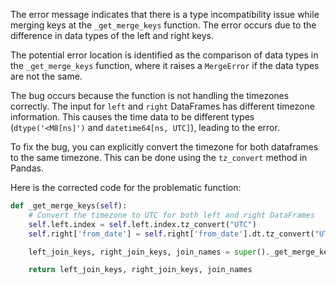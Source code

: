 The error message indicates that there is a type incompatibility issue while merging keys at the `_get_merge_keys` function. The error occurs due to the difference in data types of the left and right keys.

The potential error location is identified as the comparison of data types in the `_get_merge_keys` function, where it raises a `MergeError` if the data types are not the same.

The bug occurs because the function is not handling the timezones correctly. The input for `left` and `right` DataFrames has different timezone information. This causes the time data to be different types (`dtype('<M8[ns]')` and `datetime64[ns, UTC]`), leading to the error.

To fix the bug, you can explicitly convert the timezone for both dataframes to the same timezone. This can be done using the `tz_convert` method in Pandas.

Here is the corrected code for the problematic function:

```python
def _get_merge_keys(self):
    # Convert the timezone to UTC for both left and right DataFrames
    self.left.index = self.left.index.tz_convert("UTC")
    self.right['from_date'] = self.right['from_date'].dt.tz_convert("UTC")

    left_join_keys, right_join_keys, join_names = super()._get_merge_keys()

    return left_join_keys, right_join_keys, join_names
```
